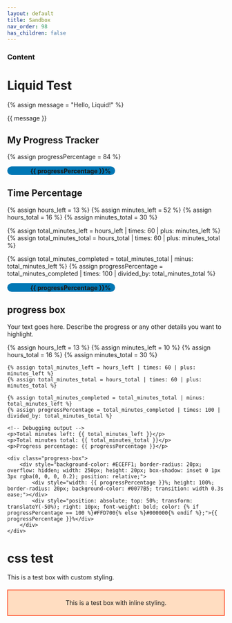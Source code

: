 ```yaml
---
layout: default
title: Sandbox
nav_order: 98
has_children: false
---
```


### Content

# Liquid Test

{% assign message = "Hello, Liquid!" %}

{{ message }}

## My Progress Tracker

{% assign progressPercentage = 84 %}

<div class="progress-box">
    <div style="background-color: #ECEFF1; border-radius: 20px; overflow: hidden; width: 250px; height: 20px; box-shadow: inset 0 1px 3px rgba(0, 0, 0, 0.2); position: relative;">
        <div style="width: {{ progressPercentage }}%; height: 100%; border-radius: 20px; background-color: #0077B5; transition: width 0.3s ease;"></div>
        <div style="position: absolute; top: 50%; transform: translateY(-50%); right: 10px; font-weight: bold; color: {% if progressPercentage == 100 %}#FFD700{% else %}#000000{% endif %};">{{ progressPercentage }}%</div>
    </div>
</div>

## Time Percentage

{% assign hours_left = 13 %}
{% assign minutes_left = 52 %}
{% assign hours_total = 16 %}
{% assign minutes_total = 30 %}

{% assign total_minutes_left = hours_left | times: 60 | plus: minutes_left %}
{% assign total_minutes_total = hours_total | times: 60 | plus: minutes_total %}

{% assign total_minutes_completed = total_minutes_total | minus: total_minutes_left %}
{% assign progressPercentage = total_minutes_completed | times: 100 | divided_by: total_minutes_total %}

<div class="progress-box">
    <div style="background-color: #ECEFF1; border-radius: 20px; overflow: hidden; width: 250px; height: 20px; box-shadow: inset 0 1px 3px rgba(0, 0, 0, 0.2); position: relative;">
        <div style="width: {{ progressPercentage }}%; height: 100%; border-radius: 20px; background-color: #0077B5; transition: width 0.3s ease;"></div>
        <div style="position: absolute; top: 50%; transform: translateY(-50%); right: 10px; font-weight: bold; color: {% if progressPercentage == 100 %}#FFD700{% else %}#000000{% endif %};">{{ progressPercentage }}%</div>
    </div>
</div>

## progress box
<div class="highlight-box">
    <p>Your text goes here. Describe the progress or any other details you want to highlight.</p>
    {% assign hours_left = 13 %}
    {% assign minutes_left = 10 %}
    {% assign hours_total = 16 %}
    {% assign minutes_total = 30 %}

    {% assign total_minutes_left = hours_left | times: 60 | plus: minutes_left %}
    {% assign total_minutes_total = hours_total | times: 60 | plus: minutes_total %}

    {% assign total_minutes_completed = total_minutes_total | minus: total_minutes_left %}
    {% assign progressPercentage = total_minutes_completed | times: 100 | divided_by: total_minutes_total %}

    <!-- Debugging output -->
    <p>Total minutes left: {{ total_minutes_left }}</p>
    <p>Total minutes total: {{ total_minutes_total }}</p>
    <p>Progress percentage: {{ progressPercentage }}</p>

    <div class="progress-box">
        <div style="background-color: #ECEFF1; border-radius: 20px; overflow: hidden; width: 250px; height: 20px; box-shadow: inset 0 1px 3px rgba(0, 0, 0, 0.2); position: relative;">
            <div style="width: {{ progressPercentage }}%; height: 100%; border-radius: 20px; background-color: #0077B5; transition: width 0.3s ease;"></div>
            <div style="position: absolute; top: 50%; transform: translateY(-50%); right: 10px; font-weight: bold; color: {% if progressPercentage == 100 %}#FFD700{% else %}#000000{% endif %};">{{ progressPercentage }}%</div>
        </div>
    </div>
</div>

# css test

<div class="test-box">
  This is a test box with custom styling.
</div>

<div style="background-color: #FFDDC1; border: 2px solid #FF5733; padding: 20px; margin: 20px 0; text-align: center;">
  This is a test box with inline styling.
</div>
